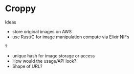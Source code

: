 # Croppy

Ideas
 - store original images on AWS
 - use Rust/C for image manipulation compute via Elixir NIFs

?
  - unique hash for image storage or access
  - How would the usage/API look?
  - Shape of URL?